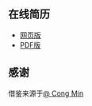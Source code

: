 ## 在线简历

- [网页版](http://mashell/resume/)
- [PDF版](http://mashell/resume/resume.pdf)



## 感谢
借鉴来源于[@ Cong Min](https://congm.in)

